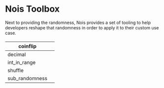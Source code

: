 # Nois Toolbox

Next to providing the randomness, Nois provides a set of tooling to help developers reshape that randomness in order to apply it to their custom use case.

####

| coinflip        |   |
| --------------- | - |
| decimal         |   |
| int\_in\_range  |   |
| shuffle         |   |
| sub\_randomness |   |

